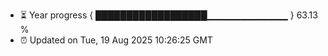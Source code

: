 - ⏳ Year progress { ██████████████████▁▁▁▁▁▁▁▁▁▁▁▁ } 63.13 %
- ⏰ Updated on Tue, 19 Aug 2025 10:26:25 GMT

